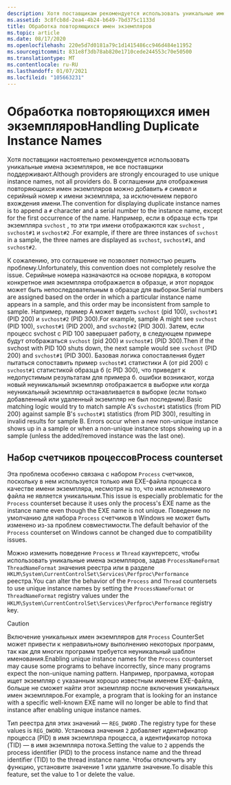 ```yaml
---
description: Хотя поставщикам рекомендуется использовать уникальные имена экземпляров, не все поставщики.
ms.assetid: 3c8fcb8d-2ea4-4b24-b649-7bd375c1133d
title: Обработка повторяющихся имен экземпляров
ms.topic: article
ms.date: 08/17/2020
ms.openlocfilehash: 220e5d7d0181a79c1d1415486cc946d484e11952
ms.sourcegitcommit: 831e8f3db78ab820e1710cede244553c70e50500
ms.translationtype: MT
ms.contentlocale: ru-RU
ms.lasthandoff: 01/07/2021
ms.locfileid: "105663231"
---
```

# <a name="handling-duplicate-instance-names"></a><span data-ttu-id="1920b-103">Обработка повторяющихся имен экземпляров</span><span class="sxs-lookup"><span data-stu-id="1920b-103">Handling Duplicate Instance Names</span></span>

<span data-ttu-id="1920b-104">Хотя поставщики настоятельно рекомендуется использовать уникальные имена экземпляров, не все поставщики поддерживают.</span><span class="sxs-lookup"><span data-stu-id="1920b-104">Although providers are strongly encouraged to use unique instance names, not all providers do.</span></span> <span data-ttu-id="1920b-105">В соглашении для отображения повторяющихся имен экземпляров можно добавить `#` символ и серийный номер к имени экземпляра, за исключением первого вхождения имени.</span><span class="sxs-lookup"><span data-stu-id="1920b-105">The convention for displaying duplicate instance names is to append a `#` character and a serial number to the instance name, except for the first occurrence of the name.</span></span> <span data-ttu-id="1920b-106">Например, если в образце есть три экземпляра `svchost` , то эти три имени отображаются как `svchost` , `svchost#1` и `svchost#2` .</span><span class="sxs-lookup"><span data-stu-id="1920b-106">For example, if there are three instances of `svchost` in a sample, the three names are displayed as `svchost`, `svchost#1`, and `svchost#2`.</span></span>

<span data-ttu-id="1920b-107">К сожалению, это соглашение не позволяет полностью решить проблему.</span><span class="sxs-lookup"><span data-stu-id="1920b-107">Unfortunately, this convention does not completely resolve the issue.</span></span> <span data-ttu-id="1920b-108">Серийные номера назначаются на основе порядка, в котором конкретное имя экземпляра отображается в образце, и этот порядок может быть непоследовательным в образце для выборки.</span><span class="sxs-lookup"><span data-stu-id="1920b-108">Serial numbers are assigned based on the order in which a particular instance name appears in a sample, and this order may be inconsistent from sample to sample.</span></span> <span data-ttu-id="1920b-109">Например, пример A может видеть `svchost` (pid 100), `svchost#1` (PID 200) и `svchost#2` (PID 300).</span><span class="sxs-lookup"><span data-stu-id="1920b-109">For example, sample A might see `svchost` (PID 100), `svchost#1` (PID 200), and `svchost#2` (PID 300).</span></span> <span data-ttu-id="1920b-110">Затем, если процесс svchost с PID 100 завершает работу, в следующем примере будут отображаться `svchost` (pid 200) и `svchost#1` (PID 300).</span><span class="sxs-lookup"><span data-stu-id="1920b-110">Then if the svchost with PID 100 shuts down, the next sample would see `svchost` (PID 200) and `svchost#1` (PID 300).</span></span> <span data-ttu-id="1920b-111">Базовая логика сопоставления будет пытаться сопоставить пример `svchost#1` статистики A (от pid 200) с `svchost#1` статистикой образца б (с PID 300), что приведет к недопустимым результатам для примера б. ошибки возникают, когда новый неуникальный экземпляр отображается в выборке или когда неуникальный экземпляр останавливается в выборке (если только добавленный или удаленный экземпляр не был последним).</span><span class="sxs-lookup"><span data-stu-id="1920b-111">Basic matching logic would try to match sample A's `svchost#1` statistics (from PID 200) against sample B's `svchost#1` statistics (from PID 300), resulting in invalid results for sample B. Errors occur when a new non-unique instance shows up in a sample or when a non-unique instance stops showing up in a sample (unless the added/removed instance was the last one).</span></span>

## <a name="process-counterset"></a><span data-ttu-id="1920b-112">Набор счетчиков процессов</span><span class="sxs-lookup"><span data-stu-id="1920b-112">Process counterset</span></span>

<span data-ttu-id="1920b-113">Эта проблема особенно связана с набором `Process` счетчиков, поскольку в нем используется только имя EXE-файла процесса в качестве имени экземпляра, несмотря на то, что имя исполняемого файла не является уникальным.</span><span class="sxs-lookup"><span data-stu-id="1920b-113">This issue is especially problematic for the `Process` counterset because it uses only the process's EXE name as the instance name even though the EXE name is not unique.</span></span> <span data-ttu-id="1920b-114">Поведение по умолчанию для набора `Process` счетчиков в Windows не может быть изменено из-за проблем совместимости.</span><span class="sxs-lookup"><span data-stu-id="1920b-114">The default behavior of the `Process` counterset on Windows cannot be changed due to compatibility issues.</span></span>

<span data-ttu-id="1920b-115">Можно изменить поведение `Process` и `Thread` каунтерсетс, чтобы использовать уникальные имена экземпляров, задав `ProcessNameFormat` `ThreadNameFormat` значения реестра или в разделе `HKLM\System\CurrentControlSet\Services\Perfproc\Performance` реестра.</span><span class="sxs-lookup"><span data-stu-id="1920b-115">You can alter the behavior of the `Process` and `Thread` countersets to use unique instance names by setting the `ProcessNameFormat` or `ThreadNameFormat` registry values under the `HKLM\System\CurrentControlSet\Services\Perfproc\Performance` registry key.</span></span>

> [!CAUTION]
> <span data-ttu-id="1920b-116">Включение уникальных имен экземпляров для `Process` CounterSet может привести к неправильному выполнению некоторых программ, так как для многих программ требуется неуникальный шаблон именования.</span><span class="sxs-lookup"><span data-stu-id="1920b-116">Enabling unique instance names for the `Process` counterset may cause some programs to behave incorrectly, since many programs expect the non-unique naming pattern.</span></span> <span data-ttu-id="1920b-117">Например, программа, которая ищет экземпляр с указанным хорошо известным именем EXE-файла, больше не сможет найти этот экземпляр после включения уникальных имен экземпляров.</span><span class="sxs-lookup"><span data-stu-id="1920b-117">For example, a program that is looking for an instance with a specific well-known EXE name will no longer be able to find that instance after enabling unique instance names.</span></span>

<span data-ttu-id="1920b-118">Тип реестра для этих значений — `REG_DWORD` .</span><span class="sxs-lookup"><span data-stu-id="1920b-118">The registry type for these values is `REG_DWORD`.</span></span> <span data-ttu-id="1920b-119">Установка значения `2` добавляет идентификатор процесса (PID) в имя экземпляра процесса, а идентификатор потока (TID) — в имя экземпляра потока.</span><span class="sxs-lookup"><span data-stu-id="1920b-119">Setting the value to `2` appends the process identifier (PID) to the process instance name and the thread identifier (TID) to the thread instance name.</span></span> <span data-ttu-id="1920b-120">Чтобы отключить эту функцию, установите значение 1 или удалите значение.</span><span class="sxs-lookup"><span data-stu-id="1920b-120">To disable this feature, set the value to 1 or delete the value.</span></span>
